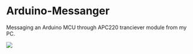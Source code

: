 # Arduino-Messanger
Messaging an Arduino MCU through APC220 tranciever module from my PC.<br>

<img src="ardmsg.msg">